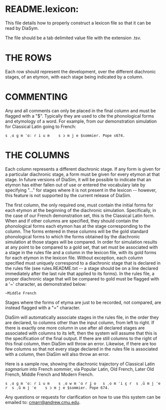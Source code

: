 # README.lexicon:

This file details how to properly construct a lexicon file so that it can be read by DiaSym.
 
The file should be a tab delimited value file with the extension .tsv.

# THE ROWS

Each row should represent the development, over the different diachronic stages, of an etymon, with each stage being indicated by a column.


# COMMENTING

Any and all comments can only be placed in the final column and must be flagged with a "$". Typically they are used to cite the phonological forms and etymology of a word. For example, from our demonstration simulation for Classical Latin going to French: 

```
s ˌɑ ɡ m ˈɑː r i u m	s ɔ m j e $sommier. Pope s674.
```

# THE COLUMNS

Each column represents a different diachronic stage. 
If any form is given for a particular diachronic stage, a form must be given for every etymon at that stage.
In future versions of DiaSim, it will be possible to indicate that an etymon has either fallen out of use or entered the vocabulary late by specifying "..." for stages where it is not present in the lexicon -- however, this feature is not supported by the current release of DiaSim. 

The first column, the only required one, must contain the initial forms for each etymon at the beginning of the diachronic simulation. 
Specifically, in the case of our French demonstration set, this is the Classical Latin form. 
When and if other columns are specified, they should contain the phonological forms each etymon has at the stage corresponding to the column.
The forms entered in these columns will be the gold standard phonological forms to which the forms obtained by the diachronic simulation at those stages will be compared. 
In order for simulation results at any point to be compared to a gold set, that set must be associated with a stage in the rules file and a column in the lexicon file, with its gold forms for each etymon in the lexicon file. 
Without exception, each column specified must uniquely correspond to a diachronic stage that is declared in the rules file (see rules.README.txt -- a stage should be on a line declared immediately after the last rule that applied to its forms). In the rules file, a proper diachronic stage that will be compared to gold must be flagged with a '~' character, as demonstrated below: 
```
~Middle French
```
Stages where the forms of etyma are just to be recorded, not compared, are instead flagged with a "=" character.

DiaSim will automatically associate stages in the rules file, in the order they are declared, to columns other than the input column, from left to right. 
If there is exactly one more column in use after all declared stages are associated with columns to its left, then the system will assume that this is the specification of the final output.
If there are still columns to the right of this final column, then DiaSim will throw an error. 
Likewise, if there are too few columns so that not every stage declared in the rules file is associated with a column, then DiaSim will also throw an error. 

Here is a sample row, showing the diachronic trajectory of Classical Latin *sagmarium* into French *sommier*, via Popular Latin, Old French, Later Old French, Middle French and Modern French. 

```
s ˌɑ ɡ m ˈɑː r i u m	s ˌɑ w m ˈɑ r ʝ o	s ˌo m ˈi ɛ̯ r	s ˌũ m j ˈe r	s ˌũ m j ˈe	s ɔ m j e $sommier. Pope 674. 	
```

Any questions or requests for clarification on how to use this system can be emailed to: cmarr@andrew.cmu.edu.
